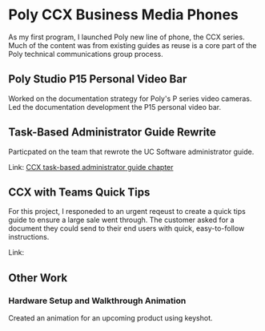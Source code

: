 # Poly CCX Business Media Phones

As my first program, I launched Poly new line of phone, the CCX series.
Much of the content was from existing guides as reuse is a core part of the Poly technical communications group process.

## Poly Studio P15 Personal Video Bar

Worked on the documentation strategy for Poly's P series video cameras.
Led the documentation development the P15 personal video bar.

## Task-Based Administrator Guide Rewrite

Particpated on the team that rewrote the UC Software administrator guide.

Link: [CCX task-based administrator guide chapter](https://chriskpeterson.github.io/vuepress2/public/ccx-audio.pdf)

## CCX with Teams Quick Tips

For this project, I responeded to an urgent reqeust to create a quick tips guide to ensure a large sale went through. The customer asked for a document they could send to their end users with quick, easy-to-follow instructions.

Link: []()

## Other Work

### Hardware Setup and Walkthrough Animation

Created an animation for an upcoming product using keyshot.
